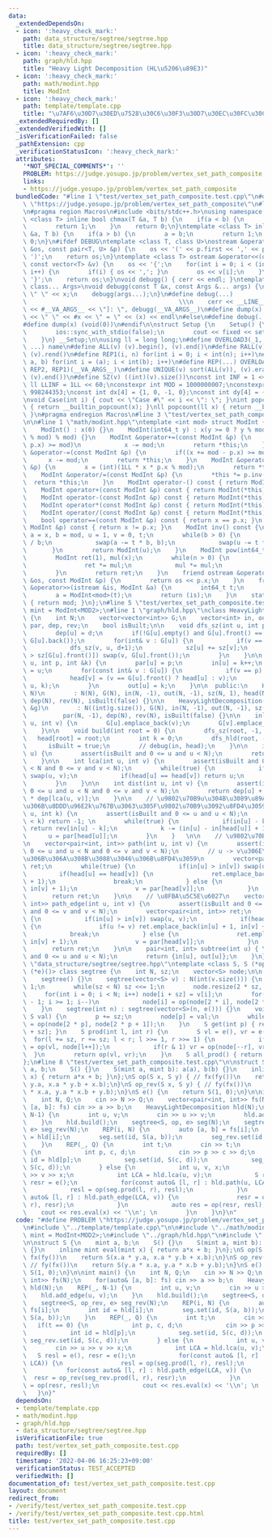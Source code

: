 ```yaml
---
data:
  _extendedDependsOn:
  - icon: ':heavy_check_mark:'
    path: data_structure/segtree/segtree.hpp
    title: data_structure/segtree/segtree.hpp
  - icon: ':heavy_check_mark:'
    path: graph/hld.hpp
    title: "Heavy Light Decomposition (HL\u5206\u89E3)"
  - icon: ':heavy_check_mark:'
    path: math/modint.hpp
    title: ModInt
  - icon: ':heavy_check_mark:'
    path: template/template.cpp
    title: "\u7AF6\u30D7\u30ED\u7528\u30C6\u30F3\u30D7\u30EC\u30FC\u30C8"
  _extendedRequiredBy: []
  _extendedVerifiedWith: []
  _isVerificationFailed: false
  _pathExtension: cpp
  _verificationStatusIcon: ':heavy_check_mark:'
  attributes:
    '*NOT_SPECIAL_COMMENTS*': ''
    PROBLEM: https://judge.yosupo.jp/problem/vertex_set_path_composite
    links:
    - https://judge.yosupo.jp/problem/vertex_set_path_composite
  bundledCode: "#line 1 \"test/vertex_set_path_composite.test.cpp\"\n#define PROBLEM\
    \ \"https://judge.yosupo.jp/problem/vertex_set_path_composite\"\n#line 1 \"template/template.cpp\"\
    \n#pragma region Macros\n#include <bits/stdc++.h>\nusing namespace std;\ntemplate\
    \ <class T> inline bool chmax(T &a, T b) {\n    if(a < b) {\n        a = b;\n\
    \        return 1;\n    }\n    return 0;\n}\ntemplate <class T> inline bool chmin(T\
    \ &a, T b) {\n    if(a > b) {\n        a = b;\n        return 1;\n    }\n    return\
    \ 0;\n}\n#ifdef DEBUG\ntemplate <class T, class U>\nostream &operator<<(ostream\
    \ &os, const pair<T, U> &p) {\n    os << '(' << p.first << ',' << p.second <<\
    \ ')';\n    return os;\n}\ntemplate <class T> ostream &operator<<(ostream &os,\
    \ const vector<T> &v) {\n    os << '{';\n    for(int i = 0; i < (int)v.size();\
    \ i++) {\n        if(i) { os << ','; }\n        os << v[i];\n    }\n    os <<\
    \ '}';\n    return os;\n}\nvoid debugg() { cerr << endl; }\ntemplate <class T,\
    \ class... Args>\nvoid debugg(const T &x, const Args &... args) {\n    cerr <<\
    \ \" \" << x;\n    debugg(args...);\n}\n#define debug(...)                   \
    \                                          \\\n    cerr << __LINE__ << \" [\"\
    \ << #__VA_ARGS__ << \"]: \", debugg(__VA_ARGS__)\n#define dump(x) cerr << __LINE__\
    \ << \" \" << #x << \" = \" << (x) << endl\n#else\n#define debug(...) (void(0))\n\
    #define dump(x) (void(0))\n#endif\n\nstruct Setup {\n    Setup() {\n        cin.tie(0);\n\
    \        ios::sync_with_stdio(false);\n        cout << fixed << setprecision(15);\n\
    \    }\n} __Setup;\n\nusing ll = long long;\n#define OVERLOAD3(_1, _2, _3, name,\
    \ ...) name\n#define ALL(v) (v).begin(), (v).end()\n#define RALL(v) (v).rbegin(),\
    \ (v).rend()\n#define REP1(i, n) for(int i = 0; i < int(n); i++)\n#define REP2(i,\
    \ a, b) for(int i = (a); i < int(b); i++)\n#define REP(...) OVERLOAD3(__VA_ARGS__,\
    \ REP2, REP1)(__VA_ARGS__)\n#define UNIQUE(v) sort(ALL(v)), (v).erase(unique(ALL(v)),\
    \ (v).end())\n#define SZ(v) ((int)(v).size())\nconst int INF = 1 << 30;\nconst\
    \ ll LLINF = 1LL << 60;\nconstexpr int MOD = 1000000007;\nconstexpr int MOD2 =\
    \ 998244353;\nconst int dx[4] = {1, 0, -1, 0};\nconst int dy[4] = {0, 1, 0, -1};\n\
    \nvoid Case(int i) { cout << \"Case #\" << i << \": \"; }\nint popcount(int x)\
    \ { return __builtin_popcount(x); }\nll popcount(ll x) { return __builtin_popcountll(x);\
    \ }\n#pragma endregion Macros\n#line 3 \"test/vertex_set_path_composite.test.cpp\"\
    \n\n#line 1 \"math/modint.hpp\"\ntemplate <int mod> struct ModInt {\n    int x;\n\
    \    ModInt() : x(0) {}\n    ModInt(int64_t y) : x(y >= 0 ? y % mod : (mod - (-y)\
    \ % mod) % mod) {}\n    ModInt &operator+=(const ModInt &p) {\n        if((x +=\
    \ p.x) >= mod)\n            x -= mod;\n        return *this;\n    }\n    ModInt\
    \ &operator-=(const ModInt &p) {\n        if((x += mod - p.x) >= mod)\n      \
    \      x -= mod;\n        return *this;\n    }\n    ModInt &operator*=(const ModInt\
    \ &p) {\n        x = (int)(1LL * x * p.x % mod);\n        return *this;\n    }\n\
    \    ModInt &operator/=(const ModInt &p) {\n        *this *= p.inv();\n      \
    \  return *this;\n    }\n    ModInt operator-() const { return ModInt(-x); }\n\
    \    ModInt operator+(const ModInt &p) const { return ModInt(*this) += p; }\n\
    \    ModInt operator-(const ModInt &p) const { return ModInt(*this) -= p; }\n\
    \    ModInt operator*(const ModInt &p) const { return ModInt(*this) *= p; }\n\
    \    ModInt operator/(const ModInt &p) const { return ModInt(*this) /= p; }\n\
    \    bool operator==(const ModInt &p) const { return x == p.x; }\n    bool operator!=(const\
    \ ModInt &p) const { return x != p.x; }\n    ModInt inv() const {\n        int\
    \ a = x, b = mod, u = 1, v = 0, t;\n        while(b > 0) {\n            t = a\
    \ / b;\n            swap(a -= t * b, b);\n            swap(u -= t * v, v);\n \
    \       }\n        return ModInt(u);\n    }\n    ModInt pow(int64_t n) const {\n\
    \        ModInt ret(1), mul(x);\n        while(n > 0) {\n            if(n & 1)\n\
    \                ret *= mul;\n            mul *= mul;\n            n >>= 1;\n\
    \        }\n        return ret;\n    }\n    friend ostream &operator<<(ostream\
    \ &os, const ModInt &p) {\n        return os << p.x;\n    }\n    friend istream\
    \ &operator>>(istream &is, ModInt &a) {\n        int64_t t;\n        is >> t;\n\
    \        a = ModInt<mod>(t);\n        return (is);\n    }\n    static int get_mod()\
    \ { return mod; }\n};\n#line 5 \"test/vertex_set_path_composite.test.cpp\"\nusing\
    \ mint = ModInt<MOD2>;\n#line 1 \"graph/hld.hpp\"\nclass HeavyLightDecomposition\
    \ {\n    int N;\n    vector<vector<int>> G;\n    vector<int> in, out, sz, head,\
    \ par, dep, rev;\n    bool isBuilt;\n\n    void dfs_sz(int u, int p, int d) {\n\
    \        dep[u] = d;\n        if(!G[u].empty() and G[u].front() == p) swap(G[u].front(),\
    \ G[u].back());\n        for(int& v : G[u]) {\n            if(v == p) continue;\n\
    \            dfs_sz(v, u, d+1);\n            sz[u] += sz[v];\n            if(sz[v]\
    \ > sz[G[u].front()]) swap(v, G[u].front());\n        }\n    }\n\n    void dfs_hld(int\
    \ u, int p, int &k) {\n        par[u] = p;\n        in[u] = k++;\n        rev[in[u]]\
    \ = u;\n        for(const int& v : G[u]) {\n            if(v == p) continue;\n\
    \            head[v] = (v == G[u].front() ? head[u] : v);\n            dfs_hld(v,\
    \ u, k);\n        }\n        out[u] = k;\n    }\n\n  public:\n    HeavyLightDecomposition(int\
    \ N)\n        : N(N), G(N), in(N, -1), out(N, -1), sz(N, 1), head(N), par(N, -1),\
    \ dep(N), rev(N), isBuilt(false) {}\n\n    HeavyLightDecomposition(const vector<vector<int>>\
    \ &g)\n        : N((int)g.size()), G(N), in(N, -1), out(N, -1), sz(N, 1), head(N),\n\
    \          par(N, -1), dep(N), rev(N), isBuilt(false) {}\n\n    inline void add_edge(int\
    \ u, int v) {\n        G[u].emplace_back(v);\n        G[v].emplace_back(u);\n\
    \    }\n\n    void build(int root = 0) {\n        dfs_sz(root, -1, 0);\n     \
    \   head[root] = root;\n        int k = 0;\n        dfs_hld(root, -1, k);\n  \
    \      isBuilt = true;\n        // debug(in, head);\n    }\n\n    int operator[](int\
    \ u) {\n        assert(isBuilt and 0 <= u and u < N);\n        return in[u];\n\
    \    }\n\n    int lca(int u, int v) {\n        assert(isBuilt and 0 <= u and u\
    \ < N and 0 <= v and v < N);\n        while(true) {\n            if(in[u] > in[v])\
    \ swap(u, v);\n            if(head[u] == head[v]) return u;\n            v = par[head[v]];\n\
    \        }\n    }\n\n    int dist(int u, int v) {\n        assert(isBuilt and\
    \ 0 <= u and u < N and 0 <= v and v < N);\n        return dep[u] + dep[v] - 2\
    \ * dep[lca(u, v)];\n    }\n\n    // \u9802\u70B9u\u304B\u3089\u89AA\u65B9\u5411\
    \u306B\u8DDD\u96E2k\u767B\u3063\u305F\u9802\u70B9\u3092\u8FD4\u3059\n    int la(int\
    \ u, int k) {\n        assert(isBuilt and 0 <= u and u < N);\n        if(dep[u]\
    \ < k) return -1; \n        while(true) {\n            if(in[u] - k >= in[head[u]])\
    \ return rev[in[u] - k];\n            k -= (in[u] - in[head[u]] + 1);\n      \
    \      u = par[head[u]];\n        }\n    }   \n\n    // \u9802\u70B9\u5C5E\u6027\
    \n    vector<pair<int, int>> path(int u, int v) {\n        assert(isBuilt and\
    \ 0 <= u and u < N and 0 <= v and v < N);\n        // u -> v\u306E\u5411\u304D\
    \u306B\u306A\u308B\u3088\u3046\u306B\u8FD4\u3059\n        vector<pair<int, int>>\
    \ ret;\n        while(true) {\n            if(in[u] > in[v]) swap(u, v);\n   \
    \         if(head[u] == head[v]) {\n                ret.emplace_back(in[u], in[v]\
    \ + 1);\n                break;\n            } else {\n                ret.emplace_back(in[head[v]],\
    \ in[v] + 1);\n                v = par[head[v]];\n            }\n        }\n \
    \       return ret;\n    }\n\n    // \u8FBA\u5C5E\u6027\n    vector<pair<int,\
    \ int>> path_edge(int u, int v) {\n        assert(isBuilt and 0 <= u and u < N\
    \ and 0 <= v and v < N);\n        vector<pair<int, int>> ret;\n        while(true)\
    \ {\n            if(in[u] > in[v]) swap(u, v);\n            if(head[u] == head[v])\
    \ {\n                if(u != v) ret.emplace_back(in[u] + 1, in[v] + 1);\n    \
    \            break;\n            } else {\n                ret.emplace_back(in[head[v]],\
    \ in[v] + 1);\n                v = par[head[v]];\n            }\n        }\n \
    \       return ret;\n    }\n\n    pair<int, int> subtree(int u) { \n        assert(isBuilt\
    \ and 0 <= u and u < N);\n        return {in[u], out[u]};\n    }\n};\n#line 1\
    \ \"data_structure/segtree/segtree.hpp\"\ntemplate <class S, S (*op)(S, S), S\
    \ (*e)()> class segtree {\n    int N, sz;\n    vector<S> node;\n\n  public:\n\
    \    segtree() {}\n    segtree(vector<S> v) : N(int(v.size())) {\n        sz =\
    \ 1;\n        while(sz < N) sz <<= 1;\n        node.resize(2 * sz, e());\n   \
    \     for(int i = 0; i < N; i++) node[i + sz] = v[i];\n        for(int i = sz\
    \ - 1; i >= 1; i--)\n            node[i] = op(node[2 * i], node[2 * i + 1]);\n\
    \    }\n    segtree(int n) : segtree(vector<S>(n, e())) {}\n    void set(int p,\
    \ S val) {\n        p += sz;\n        node[p] = val;\n        while(p >>= 1) node[p]\
    \ = op(node[2 * p], node[2 * p + 1]);\n    }\n    S get(int p) { return node[p\
    \ + sz]; }\n    S prod(int l, int r) {\n        S vl = e(), vr = e();\n      \
    \  for(l += sz, r += sz; l < r; l >>= 1, r >>= 1) {\n            if(l & 1) vl\
    \ = op(vl, node[l++]);\n            if(r & 1) vr = op(node[--r], vr);\n      \
    \  }\n        return op(vl, vr);\n    }\n    S all_prod() { return node[1]; }\n\
    };\n#line 8 \"test/vertex_set_path_composite.test.cpp\"\n\nstruct S {\n    mint\
    \ a, b;\n    S() {}\n    S(mint a, mint b): a(a), b(b) {}\n    inline mint eval(mint\
    \ x) { return a*x + b; }\n};\nS op(S x, S y) { // fx(fy())\n    return S(x.a *\
    \ y.a, x.a * y.b + x.b);\n}\nS op_rev(S x, S y) { // fy(fx())\n    return S(y.a\
    \ * x.a, y.a * x.b + y.b);\n}\nS e() {\n    return S(1, 0);\n}\n\nint main() {\n\
    \    int N, Q;\n    cin >> N >> Q;\n    vector<pair<int, int>> fs(N);\n    for(auto&\
    \ [a, b]: fs) cin >> a >> b;\n    HeavyLightDecomposition hld(N);\n    REP(_,\
    \ N-1) {\n        int u, v;\n        cin >> u >> v;\n        hld.add_edge(u, v);\n\
    \    }\n    hld.build();\n    segtree<S, op, e> seg(N);\n    segtree<S, op_rev,\
    \ e> seg_rev(N);\n    REP(i, N) {\n        auto [a, b] = fs[i];\n        int id\
    \ = hld[i];\n        seg.set(id, S(a, b));\n        seg_rev.set(id, S(a, b));\n\
    \    }\n    REP(_, Q) {\n        int t;\n        cin >> t;\n        if(t == 0)\
    \ {\n            int p, c, d;\n            cin >> p >> c >> d;\n            int\
    \ id = hld[p];\n            seg.set(id, S(c, d));\n            seg_rev.set(id,\
    \ S(c, d));\n        } else {\n            int u, v, x;\n            cin >> u\
    \ >> v >> x;\n            int LCA = hld.lca(u, v);\n            S resl = e(),\
    \ resr = e();\n            for(const auto& [l, r] : hld.path(u, LCA)) {\n    \
    \            resl = op(seg.prod(l, r), resl);\n            }\n            for(const\
    \ auto& [l, r] : hld.path_edge(LCA, v)) {\n                resr = op_rev(seg_rev.prod(l,\
    \ r), resr);\n            }\n            auto res = op(resr, resl);\n        \
    \    cout << res.eval(x) << '\\n'; \n        }\n    }\n}\n"
  code: "#define PROBLEM \"https://judge.yosupo.jp/problem/vertex_set_path_composite\"\
    \n#include \"../template/template.cpp\"\n\n#include \"../math/modint.hpp\"\nusing\
    \ mint = ModInt<MOD2>;\n#include \"../graph/hld.hpp\"\n#include \"../data_structure/segtree/segtree.hpp\"\
    \n\nstruct S {\n    mint a, b;\n    S() {}\n    S(mint a, mint b): a(a), b(b)\
    \ {}\n    inline mint eval(mint x) { return a*x + b; }\n};\nS op(S x, S y) { //\
    \ fx(fy())\n    return S(x.a * y.a, x.a * y.b + x.b);\n}\nS op_rev(S x, S y) {\
    \ // fy(fx())\n    return S(y.a * x.a, y.a * x.b + y.b);\n}\nS e() {\n    return\
    \ S(1, 0);\n}\n\nint main() {\n    int N, Q;\n    cin >> N >> Q;\n    vector<pair<int,\
    \ int>> fs(N);\n    for(auto& [a, b]: fs) cin >> a >> b;\n    HeavyLightDecomposition\
    \ hld(N);\n    REP(_, N-1) {\n        int u, v;\n        cin >> u >> v;\n    \
    \    hld.add_edge(u, v);\n    }\n    hld.build();\n    segtree<S, op, e> seg(N);\n\
    \    segtree<S, op_rev, e> seg_rev(N);\n    REP(i, N) {\n        auto [a, b] =\
    \ fs[i];\n        int id = hld[i];\n        seg.set(id, S(a, b));\n        seg_rev.set(id,\
    \ S(a, b));\n    }\n    REP(_, Q) {\n        int t;\n        cin >> t;\n     \
    \   if(t == 0) {\n            int p, c, d;\n            cin >> p >> c >> d;\n\
    \            int id = hld[p];\n            seg.set(id, S(c, d));\n           \
    \ seg_rev.set(id, S(c, d));\n        } else {\n            int u, v, x;\n    \
    \        cin >> u >> v >> x;\n            int LCA = hld.lca(u, v);\n         \
    \   S resl = e(), resr = e();\n            for(const auto& [l, r] : hld.path(u,\
    \ LCA)) {\n                resl = op(seg.prod(l, r), resl);\n            }\n \
    \           for(const auto& [l, r] : hld.path_edge(LCA, v)) {\n              \
    \  resr = op_rev(seg_rev.prod(l, r), resr);\n            }\n            auto res\
    \ = op(resr, resl);\n            cout << res.eval(x) << '\\n'; \n        }\n \
    \   }\n}"
  dependsOn:
  - template/template.cpp
  - math/modint.hpp
  - graph/hld.hpp
  - data_structure/segtree/segtree.hpp
  isVerificationFile: true
  path: test/vertex_set_path_composite.test.cpp
  requiredBy: []
  timestamp: '2022-04-06 16:25:23+09:00'
  verificationStatus: TEST_ACCEPTED
  verifiedWith: []
documentation_of: test/vertex_set_path_composite.test.cpp
layout: document
redirect_from:
- /verify/test/vertex_set_path_composite.test.cpp
- /verify/test/vertex_set_path_composite.test.cpp.html
title: test/vertex_set_path_composite.test.cpp
---
```

